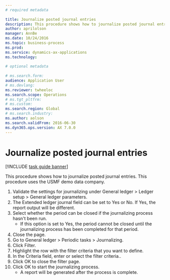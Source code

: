 ```yaml
--- 
# required metadata 
 
title: Journalize posted journal entries
description: This procedure shows how to journalize posted journal entries. 
author: aprilolson
manager: AnnBe 
ms.date: 10/24/2016
ms.topic: business-process 
ms.prod:  
ms.service: dynamics-ax-applications 
ms.technology:  
 
# optional metadata 
 
# ms.search.form:   
audience: Application User 
# ms.devlang:  
ms.reviewer: twheeloc
ms.search.scope: Operations 
# ms.tgt_pltfrm:  
# ms.custom:  
ms.search.region: Global
# ms.search.industry: 
ms.author: aolson
ms.search.validFrom: 2016-06-30 
ms.dyn365.ops.version: AX 7.0.0 
---
```

# Journalize posted journal entries

[!INCLUDE [task guide banner](../../includes/task-guide-banner.md)]

This procedure shows how to journalize posted journal entries. This procedure uses the USMF demo data company.

1. Validate the settings for journalizing under General ledger > Ledger setup > General ledger parameters.
2. The Extended ledger journal field can be set to Yes or No. If Yes, the report output will be different.
3. Select whether the period can be closed if the journalizing process hasn't been run.
    * If this option is set to Yes, the period cannot be closed until the journalizing process has been completed for that period.  
4. Close the page.
5. Go to General ledger > Periodic tasks > Journalizing.
6. Click Filter.
7. Highlight the row with the filter criteria that you want to define.
8. In the Criteria field, enter or select the filter criteria..
9. Click OK to close the filter page.
10. Click OK to start the journalizing process.
    * A report will be generated after the process is complete.  

